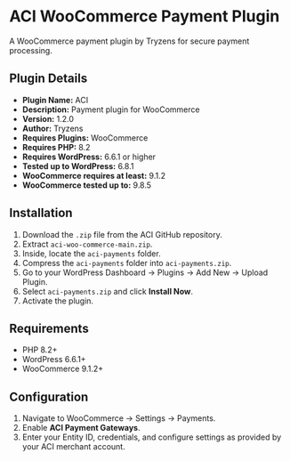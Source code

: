 
# ACI WooCommerce Payment Plugin

A WooCommerce payment plugin by Tryzens for secure payment processing.

## Plugin Details

- **Plugin Name:** ACI
- **Description:** Payment plugin for WooCommerce
- **Version:** 1.2.0
- **Author:** Tryzens
- **Requires Plugins:** WooCommerce
- **Requires PHP:** 8.2
- **Requires WordPress:** 6.6.1 or higher
- **Tested up to WordPress:** 6.8.1
- **WooCommerce requires at least:** 9.1.2
- **WooCommerce tested up to:** 9.8.5

## Installation

1. Download the `.zip` file from the ACI GitHub repository.
2. Extract `aci-woo-commerce-main.zip`.
3. Inside, locate the `aci-payments` folder.
4. Compress the `aci-payments` folder into `aci-payments.zip`.
5. Go to your WordPress Dashboard → Plugins → Add New → Upload Plugin.
6. Select `aci-payments.zip` and click **Install Now**.
7. Activate the plugin.

## Requirements

- PHP 8.2+
- WordPress 6.6.1+
- WooCommerce 9.1.2+

## Configuration

1. Navigate to WooCommerce → Settings → Payments.
2. Enable **ACI Payment Gateways**.
3. Enter your Entity ID, credentials, and configure settings as provided by your ACI merchant account.
